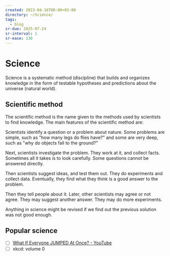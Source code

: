 ```yaml
---
created: 2023-04-16T00:00+03:00
directory: ~/Science/
tags:
  - blog
sr-due: 2025-07-24
sr-interval: 1
sr-ease: 130
---
```


# Science

Science is a systematic method (discipline) that builds and organizes knowledge in the form of testable hypotheses and predictions about the universe (natural world).

## Scientific method

The scientific method is the name given to the methods used by scientists to find knowledge. The main features of the scientific method are:

Scientists identify a question or a problem about nature. Some problems are simple, such as "how many legs do flies have?" and some are very deep, such as "why do objects fall to the ground?"

Next, scientists investigate the problem. They work at it, and collect facts. Sometimes all it takes is to look carefully. Some questions cannot be answered directly.

Then scientists suggest ideas, and test them out. They do experiments and collect data. Eventually, they find what they think is a good answer to the problem.

Then they tell people about it. Later, other scientists may agree or not agree. They may suggest another answer. They may do more experiments.

Anything in science might be revised if we find out the previous solution was not good enough.

## Popular science

- [ ] [What If Everyone JUMPED At Once? - YouTube](https://youtu.be/jHbyQ_AQP8c)
- [ ] xkcd: volume 0
